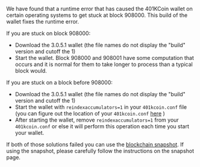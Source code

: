We have found that a runtime error that has caused the 401KCoin wallet on certain operating systems to get stuck at block 908000. This build of the wallet fixes the runtime error.

If you are stuck on block 908000:
- Download the 3.0.5.1 wallet (the file names do not display the "build" version and cutoff the 1)
- Start the wallet. Block 908000 and 908001 have some computation that occurs and it is normal for them to take longer to process than a typical block would.

If you are stuck on a block before 908000:
- Download the 3.0.5.1 wallet (the file names do not display the "build" version and cutoff the 1)
- Start the wallet with `reindexaccumulators=1` in your `401kcoin.conf` file (you can figure out the location of your `401kcoin.conf` [here](https://401kcoin.freshdesk.com/support/solutions/articles/30000004664-where-are-my-wallet-dat-blockchain-and-configuration-conf-files-located-) )
- After starting the wallet, remove `reindexaccumulators=1` from your `401kcoin.conf` or else it will perform this operation each time you start your wallet.

If both of those solutions failed you can use the [blockchain snapshot](http://178.254.23.111/~pub/401KCoin/Daily-Snapshots-Html/401KCoin-Daily-Snapshots.html). If using the snapshot, please carefully follow the instructions on the snapshot page.